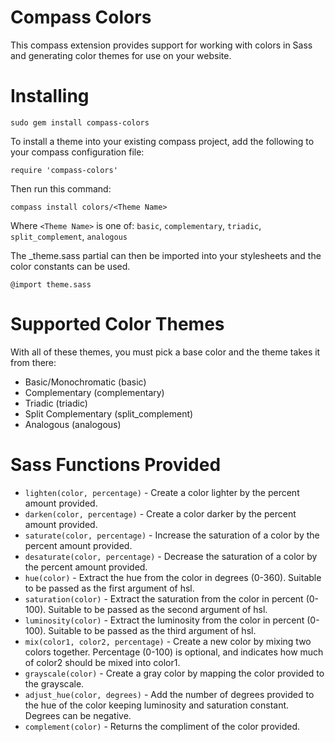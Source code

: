 Compass Colors
==============

This compass extension provides support for working with colors in Sass and generating color themes for use on your website.

Installing
==========

    sudo gem install compass-colors


To install a theme into your existing compass project, add the following to your compass configuration file:

    require 'compass-colors'

Then run this command:

    compass install colors/<Theme Name>

Where `<Theme Name>` is one of: `basic`, `complementary`, `triadic`, `split_complement`, `analogous`


The _theme.sass partial can then be imported into your stylesheets and the color constants can be used.

    @import theme.sass    
    
Supported Color Themes
======================

With all of these themes, you must pick a base color and the theme takes it from there:

* Basic/Monochromatic (basic)
* Complementary (complementary)
* Triadic (triadic)
* Split Complementary (split_complement)
* Analogous (analogous)

Sass Functions Provided
=======================

* `lighten(color, percentage)` - Create a color lighter by the percent amount provided.
* `darken(color, percentage)`  - Create a color darker by the percent amount provided.
* `saturate(color, percentage)` - Increase the saturation of a color by the percent amount provided.
* `desaturate(color, percentage)` - Decrease the saturation of a color by the percent amount provided.
* `hue(color)` - Extract the hue from the color in degrees (0-360). Suitable to be passed as the first argument of hsl.
* `saturation(color)` - Extract the saturation from the color in percent (0-100). Suitable to be passed as the second argument of hsl.
* `luminosity(color)` - Extract the luminosity from the color in percent (0-100). Suitable to be passed as the third argument of hsl.
* `mix(color1, color2, percentage)` - Create a new color by mixing two colors together. Percentage (0-100) is optional, and indicates how
  much of color2 should be mixed into color1.
* `grayscale(color)` - Create a gray color by mapping the color provided to the grayscale.
* `adjust_hue(color, degrees)` - Add the number of degrees provided to the hue of the color keeping luminosity and saturation constant.
  Degrees can be negative.
* `complement(color)` - Returns the compliment of the color provided.

